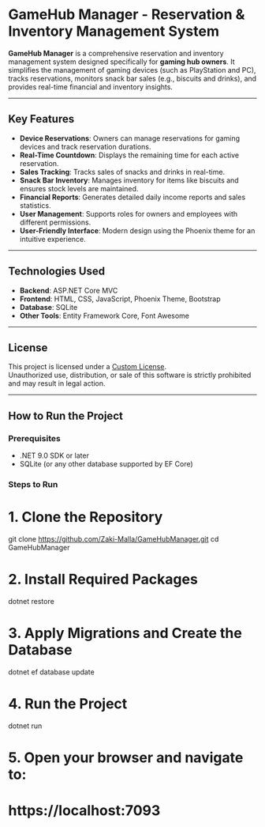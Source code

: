 # GameHub Manager - Reservation & Inventory Management System

**GameHub Manager** is a comprehensive reservation and inventory management system designed specifically for **gaming hub owners**. It simplifies the management of gaming devices (such as PlayStation and PC), tracks reservations, monitors snack bar sales (e.g., biscuits and drinks), and provides real-time financial and inventory insights.

---

## Key Features

- **Device Reservations**: Owners can manage reservations for gaming devices and track reservation durations.
- **Real-Time Countdown**: Displays the remaining time for each active reservation.
- **Sales Tracking**: Tracks sales of snacks and drinks in real-time.
- **Snack Bar Inventory**: Manages inventory for items like biscuits and ensures stock levels are maintained.
- **Financial Reports**: Generates detailed daily income reports and sales statistics.
- **User Management**: Supports roles for owners and employees with different permissions.
- **User-Friendly Interface**: Modern design using the Phoenix theme for an intuitive experience.

---

## Technologies Used

- **Backend**: ASP.NET Core MVC
- **Frontend**: HTML, CSS, JavaScript, Phoenix Theme, Bootstrap
- **Database**: SQLite
- **Other Tools**: Entity Framework Core, Font Awesome

---

## License

This project is licensed under a [Custom License](LICENSE.txt).  
Unauthorized use, distribution, or sale of this software is strictly prohibited and may result in legal action.

---

## How to Run the Project

### Prerequisites
- .NET 9.0 SDK or later
- SQLite (or any other database supported by EF Core)

### Steps to Run


# 1. **Clone the Repository**
git clone https://github.com/Zaki-Malla/GameHubManager.git
cd GameHubManager

# 2. **Install Required Packages**
dotnet restore

# 3. **Apply Migrations and Create the Database**
dotnet ef database update

# 4. **Run the Project**
dotnet run

# 5. **Open your browser and navigate to:**
# https://localhost:7093
